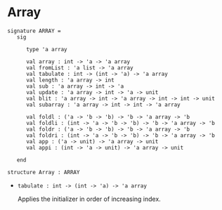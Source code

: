 # Array

    signature ARRAY =
       sig
    
          type 'a array
    
          val array : int -> 'a -> 'a array
          val fromList : 'a list -> 'a array
          val tabulate : int -> (int -> 'a) -> 'a array
          val length : 'a array -> int
          val sub : 'a array -> int -> 'a
          val update : 'a array -> int -> 'a -> unit
          val blit : 'a array -> int -> 'a array -> int -> int -> unit
          val subarray : 'a array -> int -> int -> 'a array
    
          val foldl : ('a -> 'b -> 'b) -> 'b -> 'a array -> 'b
          val foldli : (int -> 'a -> 'b -> 'b) -> 'b -> 'a array -> 'b
          val foldr : ('a -> 'b -> 'b) -> 'b -> 'a array -> 'b
          val foldri : (int -> 'a -> 'b -> 'b) -> 'b -> 'a array -> 'b
          val app : ('a -> unit) -> 'a array -> unit
          val appi : (int -> 'a -> unit) -> 'a array -> unit
    
       end
    
    structure Array : ARRAY

- `tabulate : int -> (int -> 'a) -> 'a array`

  Applies the initializer in order of increasing index.

